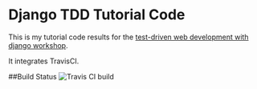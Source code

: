 # Django TDD Tutorial Code
This is my tutorial code results for the [test-driven web development with django workshop](http://goo.gl/nGfYy5).

It integrates TravisCI.


##Build Status
![Travis CI build](https://travis-ci.org/OmarIthawi/django-tdd-tutorial-code.svg)
